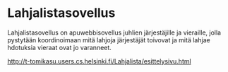 Lahjalistasovellus
==================

Lahjalistasovellus on apuwebbisovellus juhlien järjestäjille ja vieraille, 	jolla pystytään koordinoimaan mitä lahjoja järjestäjät toivovat ja mitä lahjae
hdotuksia vieraat ovat jo varanneet.

http://t-tomikasu.users.cs.helsinki.fi/Lahjalista/esittelysivu.html

